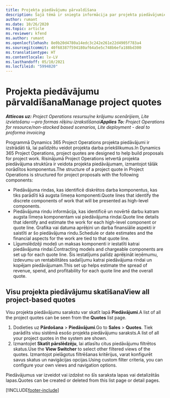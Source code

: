 ```yaml
---
title: Projekta piedāvājumu pārvaldīšana
description: Šajā tēmā ir sniegta informācija par projekta piedāvājumiem.
author: rumant
ms.date: 10/26/2020
ms.topic: article
ms.reviewer: kfend
ms.author: rumant
ms.openlocfilehash: 8e0b20d4780a14edc3c242e261e22d4905f783a4
ms.sourcegitcommit: 40f68387f594180af64a5e5c748b6efa188bd300
ms.translationtype: HT
ms.contentlocale: lv-LV
ms.lasthandoff: 05/10/2021
ms.locfileid: "5994820"
---
```

# <a name="manage-project-quotes"></a><span data-ttu-id="3bbff-103">Projekta piedāvājumu pārvaldīšana</span><span class="sxs-lookup"><span data-stu-id="3bbff-103">Manage project quotes</span></span>

<span data-ttu-id="3bbff-104">_**Attiecas uz:** Project Operations resursu/ne krājumu scenārijiem, Lite izvietošanu —pro formas rēķinu izrakstīšanai_</span><span class="sxs-lookup"><span data-stu-id="3bbff-104">_**Applies To:** Project Operations for resource/non-stocked based scenarios, Lite deployment - deal to proforma invoicing_</span></span>

<span data-ttu-id="3bbff-105">Programmā Dynamics 365 Project Operations projekta piedāvājumi ir izstrādāti tā, lai palīdzētu veidot projekta darba priekšlikumus.</span><span class="sxs-lookup"><span data-stu-id="3bbff-105">In Dynamics 365 Project Operations, project quotes are designed to help build proposals for project work.</span></span> <span data-ttu-id="3bbff-106">Risinājumā Project Operations ietvertā projekta piedāvājuma struktūra ir veidota projekta piedāvājumam, izmantojot tālāk norādītos komponentus.</span><span class="sxs-lookup"><span data-stu-id="3bbff-106">The structure of a project quote in Project Operations is structured for project proposals with the following components:</span></span>

  - <span data-ttu-id="3bbff-107">Piedāvājuma rindas, kas identificē diskrētos darba komponentus, kas tiks parādīti kā augsta līmeņa komponenti.</span><span class="sxs-lookup"><span data-stu-id="3bbff-107">Quote lines that identify the discrete components of work that will be presented as high-level components.</span></span>
  - <span data-ttu-id="3bbff-108">Piedāvājuma rindu informācija, kas identificē un novērtē darbu katram augsta līmeņa komponentam vai piedāvājuma rindai.</span><span class="sxs-lookup"><span data-stu-id="3bbff-108">Quote line details that identify and estimate the work for each high-level component or quote line.</span></span> <span data-ttu-id="3bbff-109">Grafika vai datuma aprēķini un darba finansiālie aspekti ir saistīti ar šo piedāvājuma rindu.</span><span class="sxs-lookup"><span data-stu-id="3bbff-109">Schedule or date estimates and the financial aspects for the work are tied to that quote line.</span></span>
  - <span data-ttu-id="3bbff-110">Līgumslēdzēji modeļi un maksas komponenti ir iestatīti katrai piedāvājuma rindai.</span><span class="sxs-lookup"><span data-stu-id="3bbff-110">Contracting models and chargeable components are set up for each quote line.</span></span> <span data-ttu-id="3bbff-111">Šis iestatījums palīdz aprēķināt ieņēmumu, izdevumu un rentabilitātes sadalījumu katrai piedāvājuma rindai un kopējam piedāvājumam.</span><span class="sxs-lookup"><span data-stu-id="3bbff-111">This set up helps estimate the spread of revenue, spend, and profitability for each quote line and the overall quote.</span></span>

## <a name="view-all-project-based-quotes"></a><span data-ttu-id="3bbff-112">Visu projekta piedāvājumu skatīšana</span><span class="sxs-lookup"><span data-stu-id="3bbff-112">View all project-based quotes</span></span>

<span data-ttu-id="3bbff-113">Visu projekta piedāvājumu sarakstu var skatīt lapā **Piedāvājumi**.</span><span class="sxs-lookup"><span data-stu-id="3bbff-113">A list of all the project quotes can be seen from the **Quotes** list page.</span></span> 

1. <span data-ttu-id="3bbff-114">Dodieties uz **Pārdošana** > **Piedāvājumi**.</span><span class="sxs-lookup"><span data-stu-id="3bbff-114">Go to **Sales** > **Quotes**.</span></span> <span data-ttu-id="3bbff-115">Tiek parādīts visu sistēmā esošo projekta piedāvājumu saraksts.</span><span class="sxs-lookup"><span data-stu-id="3bbff-115">A list of all your project quotes in the system are shown.</span></span> 
2. <span data-ttu-id="3bbff-116">Izmantojiet **Skatīt pārslēdzēju**, lai atlasītu citus piedāvājumu filtrētos skatus.</span><span class="sxs-lookup"><span data-stu-id="3bbff-116">Use the **View Switcher** to select other filtered views of the quotes.</span></span> <span data-ttu-id="3bbff-117">Izmantojot pielāgotus filtrēšanas kritērijus, varat konfigurēt savus skatus un navigācijas opcijas.</span><span class="sxs-lookup"><span data-stu-id="3bbff-117">Using custom filter criteria, you can configure your own views and navigation options.</span></span>

<span data-ttu-id="3bbff-118">Piedāvājumus var izveidot vai izdzēst no šīs saraksta lapas vai detalizētās lapas.</span><span class="sxs-lookup"><span data-stu-id="3bbff-118">Quotes can be created or deleted from this list page or detail pages.</span></span>


[!INCLUDE[footer-include](../../includes/footer-banner.md)]